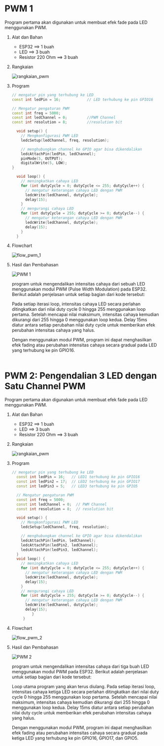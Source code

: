 # PWM 1
Program pertama akan digunakan untuk membuat efek fade pada LED menggunakan PWM.

1. Alat dan Bahan
      * ESP32             ==> 1 buah
      * LED               ==> 3 buah
      * Resistor 220 Ohm  ==> 3 buah

2. Rangkaian
   
   ![rangkaian_pwm](https://github.com/milham08330/Embedded-System/assets/42812745/f06fe387-2262-460d-8e81-cc7fe0a2d3c5)

4. Program
   ```cpp
   // mengatur pin yang terhubung ke LED
   const int ledPin = 16;            // LED terhubung ke pin GPIO16

   // Mengatur pengaturan PWM
   const int freq = 5000;
   const int ledChannel = 0;         //PWM Channel
   const int resolution = 8;         //resolution bit

     void setup() {
       // Mengkonfigurasi PWM LED
       ledcSetup(ledChannel, freq, resolution);

       // menghubungkan channel ke GPIO agar bisa dikendalikan
       ledcAttachPin(ledPin, ledChannel);
       pinMode(5, OUTPUT);
       digitalWrite(5, LOW);
   }

     void loop() {
       // meningkatkan cahaya LED
       for (int dutyCycle = 0; dutyCycle <= 255; dutyCycle++) {
         // mengatur keterangan cahaya LED dengan PWM
         ledcWrite(ledChannel, dutyCycle);
         delay(15);
       }
       // mengurangi cahaya LED
       for (int dutyCycle = 255; dutyCycle >= 0; dutyCycle--) {
         // mengatur keterangan cahaya LED dengan PWM
         ledcWrite(ledChannel, dutyCycle);
         delay(15);
       }
     }
   ```
5. Flowchart
   
   ![flow_pwm_1](https://github.com/milham08330/Embedded-System/assets/42812745/cefb8cf8-0b44-4011-b3c2-f68f924432ef)

   
7. Hasil dan Pembahasan

      ![PWM 1](https://github.com/alfan459/Embedded-System/assets/54757609/2e3cddb3-534b-4b23-aad6-f672326ef669)
      
     program untuk mengendalikan intensitas cahaya dari sebuah LED menggunakan modul PWM (Pulse Width Modulation) pada ESP32. Berikut adalah penjelasan untuk setiap bagian dari kode tersebut:

     Pada setiap iterasi loop, intensitas cahaya LED secara perlahan ditingkatkan dari nilai duty cycle 0 hingga 255 menggunakan loop pertama. Setelah mencapai nilai maksimum, intensitas cahaya kemudian dikurangi dari 255 hingga 0 menggunakan loop kedua. Delay 15ms diatur antara setiap perubahan nilai duty cycle untuk memberikan efek perubahan intensitas cahaya yang halus.

     Dengan menggunakan modul PWM, program ini dapat menghasilkan efek fading atau perubahan intensitas cahaya secara gradual pada LED yang terhubung ke pin GPIO16.
<br></br>

# PWM 2: Pengendalian 3 LED dengan Satu Channel PWM
Program pertama akan digunakan untuk membuat efek fade pada LED menggunakan PWM.

1. Alat dan Bahan
      * ESP32             ==> 1 buah
      * LED               ==> 3 buah
      * Resistor 220 Ohm  ==> 3 buah

2. Rangkaian

   ![rangkaian_pwm](https://github.com/milham08330/Embedded-System/assets/42812745/dab8a947-1a14-4f98-a073-f09bca232d83)

4. Program
   ```cpp
   // mengatur pin yang terhubung ke LED
     const int ledPin = 16;   // LED1 terhubung ke pin GPIO16
     const int ledPin2 = 17;  // LED2 terhubung ke pin GPIO17
     const int ledPin3 = 5;   // LED3 terhubung ke pin GPIO5

     // Mengatur pengaturan PWM
     const int freq = 5000;
     const int ledChannel = 0;  // PWM Channel
     const int resolution = 8;  // resolution bit

     void setup() {
       // Mengkonfigurasi PWM LED
       ledcSetup(ledChannel, freq, resolution);

       // menghubungkan channel ke GPIO agar bisa dikendalikan
       ledcAttachPin(ledPin, ledChannel);
       ledcAttachPin(ledPin2, ledChannel);
       ledcAttachPin(ledPin3, ledChannel);
     }
     void loop() {
       // meningkatkan cahaya LED
       for (int dutyCycle = 0; dutyCycle <= 255; dutyCycle++) {
         // mengatur keterangan cahaya LED dengan PWM
         ledcWrite(ledChannel, dutyCycle);
         delay(15);
       }
       // mengurangi cahaya LED
       for (int dutyCycle = 255; dutyCycle >= 0; dutyCycle--) {
         // mengatur keterangan cahaya LED dengan PWM
         ledcWrite(ledChannel, dutyCycle);
         delay(15);
            }
        }
     ```
   
6. Flowchart

   ![flow_pwm_2](https://github.com/milham08330/Embedded-System/assets/42812745/a499ff5e-5458-4868-bcd6-7591f87bd83a)

   
7. Hasil dan Pembahasan

      ![PWM 2](https://github.com/alfan459/Embedded-System/assets/54757609/68196d0b-b263-49db-af58-069f76adcf67)
      
   program untuk mengendalikan intensitas cahaya dari tiga buah LED menggunakan modul PWM pada ESP32. Berikut adalah penjelasan untuk setiap bagian dari kode tersebut:

     Loop utama program yang akan terus diulang. Pada setiap iterasi loop, intensitas cahaya ketiga LED secara perlahan ditingkatkan dari nilai duty cycle 0 hingga 255 menggunakan loop pertama. Setelah mencapai nilai maksimum, intensitas cahaya kemudian dikurangi dari 255 hingga 0 menggunakan loop kedua. Delay 15ms diatur antara setiap perubahan nilai duty cycle untuk memberikan efek perubahan intensitas cahaya yang halus.

     Dengan menggunakan modul PWM, program ini dapat menghasilkan efek fading atau perubahan intensitas cahaya secara gradual pada ketiga LED yang terhubung ke pin GPIO16, GPIO17, dan GPIO5.
<br></br>
